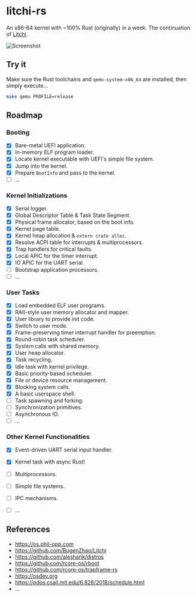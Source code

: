 # litchi-rs

An x86-64 kernel with ~100% Rust (originally) in a week. The continuation of [Litchi](https://github.com/BugenZhao/Litchi).

![Screenshot](https://user-images.githubusercontent.com/25862682/164913642-d955504b-7d66-4136-be95-12d52157580c.png)

## Try it

Make sure the Rust toolchains and `qemu-system-x86_64` are installed, then simply execute...

```bash
make qemu PROFILE=release
```

## Roadmap

### Booting

- [x] Bare-metal UEFI application.
- [x] In-memory ELF program loader.
- [x] Locate kernel executable with UEFI's simple file system.
- [x] Jump into the kernel.
- [x] Prepare `BootInfo` and pass to the kernel.
- [ ] ...

### Kernel Initializations

- [x] Serial logger.
- [x] Global Descriptor Table & Task State Segment.
- [x] Physical frame allocator, based on the boot info.
- [x] Kernel page table.
- [x] Kernel heap allocation & `extern crate alloc`.
- [x] Resolve ACPI table for interrupts & multiprocessors.
- [x] Trap handlers for critical faults.
- [x] Local APIC for the timer interrupt.
- [x] IO APIC for the UART serial.
- [ ] Bootstrap application processors.
- [ ] ...

### User Tasks

- [x] Load embedded ELF user programs.
- [x] RAII-style user memory allocator and mapper.
- [x] User library to provide init code.
- [x] Switch to user mode.
- [x] Frame-preserving timer interrupt handler for preemption.
- [x] Round-robin task scheduler.
- [x] System calls with shared memory.
- [x] User heap allocator.
- [x] Task recycling.
- [x] Idle task with kernel privilege.
- [x] Basic priority-based scheduler.
- [x] File or device resource management.
- [x] Blocking system calls.
- [x] A basic userspace shell.
- [ ] Task spawning and forking.
- [ ] Synchronization primitives.
- [ ] Asynchronous IO.
- [ ] ...

### Other Kernel Functionalities

- [x] Event-driven UART serial input handler.
- [x] Kernel task with async Rust!
- [ ] Multiprocessors.
- [ ] Simple file systems.
- [ ] IPC mechanisms.
- [ ] ...


## References

- https://os.phil-opp.com
- https://github.com/BugenZhao/Litchi
- https://github.com/alesharik/distros
- https://github.com/rcore-os/rboot
- https://github.com/rcore-os/trapframe-rs
- https://osdev.org
- https://pdos.csail.mit.edu/6.828/2018/schedule.html
- ...
